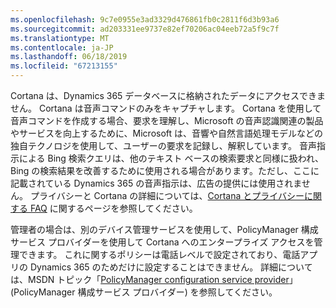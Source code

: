 ```yaml
---
ms.openlocfilehash: 9c7e0955e3ad3329d476861fb0c2811f6d3b93a6
ms.sourcegitcommit: ad203331ee9737e82ef70206ac04eeb72a5f9c7f
ms.translationtype: MT
ms.contentlocale: ja-JP
ms.lasthandoff: 06/18/2019
ms.locfileid: "67213155"
---
```

Cortana は、Dynamics 365 データベースに格納されたデータにアクセスできません。 Cortana は音声コマンドのみをキャプチャします。 Cortana を使用して音声コマンドを作成する場合、要求を理解し、Microsoft の音声認識関連の製品やサービスを向上するために、Microsoft は、音響や自然言語処理モデルなどの独自テクノロジを使用して、ユーザーの要求を記録し、解釈しています。 音声指示による Bing 検索クエリは、他のテキスト ベースの検索要求と同様に扱われ、Bing の検索結果を改善するために使用される場合があります。ただし、ここに記載されている Dynamics 365 の音声指示は、広告の提供には使用されません。 プライバシーと Cortana の詳細については、[Cortana とプライバシーに関する FAQ](http://www.windowsphone.com/en-us/how-to/wp8/cortana/cortana-and-my-privacy-faq) に関するページを参照してください。  
  
 管理者の場合は、別のデバイス管理サービスを使用して、PolicyManager 構成サービス プロバイダーを使用して Cortana へのエンタープライズ アクセスを管理できます。 これに関するポリシーは電話レベルで設定されており、電話アプリの Dynamics 365 のためだけに設定することはできません。 詳細については、MSDN トピック「[PolicyManager configuration service provider](https://msdn.microsoft.com/library/dn499739.aspx)」(PolicyManager 構成サービス プロバイダー) を参照してください。
